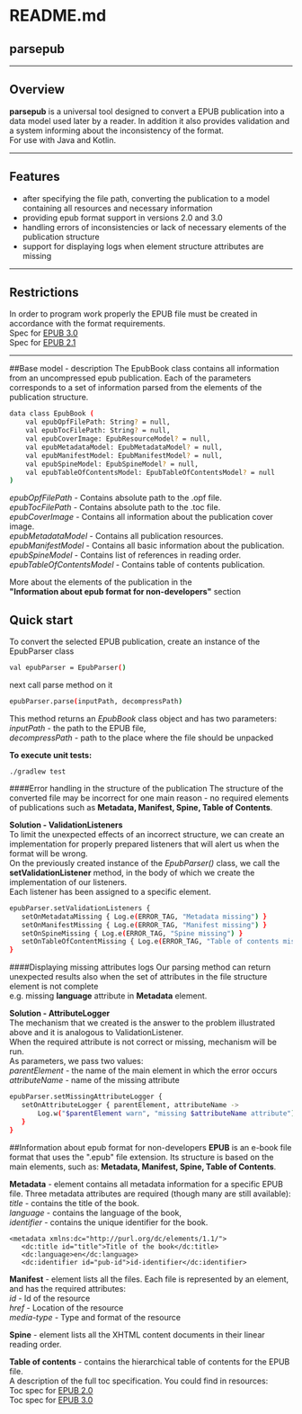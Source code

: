# README.md
## parsepub

---

## **Overview**

**parsepub** is a universal tool designed to convert a EPUB publication into a data model used later by a reader. In addition it also provides validation and a system informing about the inconsistency of the format.  
For use with Java and Kotlin.

---

## **Features**

* after specifying the file path, converting the publication to a model containing all resources and necessary information
* providing epub format support in versions 2.0 and 3.0
* handling errors of inconsistencies or lack of necessary elements of the publication structure
* support for displaying logs when element structure attributes are missing

---

## Restrictions
In order to program work properly the EPUB file must be created in accordance with the format requirements.   
Spec for [EPUB 3.0](http://idpf.org/epub/30)  
Spec for [EPUB 2.1](http://idpf.org/epub/201)

---
##Base model - description
The EpubBook class contains all information from an uncompressed epub publication.
Each of the parameters corresponds to a set of information parsed from the elements of the publication structure.
```bash
data class EpubBook (
    val epubOpfFilePath: String? = null,
    val epubTocFilePath: String? = null,
    val epubCoverImage: EpubResourceModel? = null,
    val epubMetadataModel: EpubMetadataModel? = null,
    val epubManifestModel: EpubManifestModel? = null,
    val epubSpineModel: EpubSpineModel? = null,
    val epubTableOfContentsModel: EpubTableOfContentsModel? = null
)
```
*epubOpfFilePath* - Contains absolute path to the .opf file.  
*epubTocFilePath* - Contains absolute path to the .toc file.  
*epubCoverImage* - Contains all information about the publication cover image.  
*epubMetadataModel* - Contains all publication resources.  
*epubManifestModel* -  Contains all basic information about the publication.  
*epubSpineModel* -  Contains list of references in reading order.  
*epubTableOfContentsModel* - Contains table of contents publication.  

More about the elements of the publication in the  
**"Information about epub format for non-developers"** section

## Quick start
To convert the selected EPUB publication, create an instance of the EpubParser class
```bash
val epubParser = EpubParser()
```
next call parse method on it 
```bash
epubParser.parse(inputPath, decompressPath)
```
This method returns an *EpubBook* class object and has two parameters:  
*inputPath* - the path to the EPUB file,  
*decompressPath* - path to the place where the file should be unpacked

**To execute unit tests:**
```
./gradlew test
```

####Error handling in the structure of the publication
The structure of the converted file may be incorrect for one main reason - no required elements of publications such as **Metadata, Manifest, Spine, Table of Contents**.

**Solution - ValidationListeners**  
To limit the unexpected effects of an incorrect structure, we can create an implementation for properly prepared listeners that will alert us when the format will be wrong.  
On the previously created instance of the *EpubParser()* class, we call the **setValidationListener** method, in the body of which we create the implementation of our listeners.  
Each listener has been assigned to a specific element.
```bash
epubParser.setValidationListeners {
   setOnMetadataMissing { Log.e(ERROR_TAG, "Metadata missing") }
   setOnManifestMissing { Log.e(ERROR_TAG, "Manifest missing") }
   setOnSpineMissing { Log.e(ERROR_TAG, "Spine missing") }
   setOnTableOfContentMissing { Log.e(ERROR_TAG, "Table of contents missing") }
} 
```

####Displaying missing attributes logs
Our parsing method can return unexpected results also when the set of attributes in the file structure element is not complete  
e.g. missing **language** attribute in **Metadata** element.

**Solution - AttributeLogger**  
The mechanism that we created is the answer to the problem illustrated above and it is analogous to ValidationListener.  
When the required attribute is not correct or missing, mechanism will be run.  
As parameters, we pass two values:  
*parentElement* - the name of the main element in which the error occurs  
*attributeName* - name of the missing attribute

```bash
epubParser.setMissingAttributeLogger {
   setOnAttributeLogger { parentElement, attributeName ->
       Log.w("$parentElement warn", "missing $attributeName attribute")
   }
}
```

##Information about epub format for non-developers
**EPUB** is an e-book file format that uses the ".epub" file extension.
Its structure is based on the main elements, such as: **Metadata, Manifest, Spine, Table of Contents**.

**Metadata** - element contains all metadata information for a specific EPUB file. Three metadata attributes are required (though many are still available):  
*title* - contains the title of the book. \
*language* - contains the language of the book, \
*identifier* - contains the unique identifier for the book.

```
<metadata xmlns:dc="http://purl.org/dc/elements/1.1/">
   <dc:title id="title">Title of the book</dc:title>
   <dc:language>en</dc:language>
   <dc:identifier id="pub-id">id-identifier</dc:identifier>
```
**Manifest** - element lists all the files. Each file is represented by an element, and has the required attributes:  
*id* - Id of the resource  
*href* - Location of the resource  
*media-type* - Type and format of the resource

**Spine** - element lists all the XHTML content documents in their linear reading order.  
  
**Table of contents** - contains the hierarchical table of contents for the EPUB file.  
A description of the full toc specification. You could find in resources:  
Toc spec for [EPUB 2.0](http://www.idpf.org/epub/20/spec/OPF_2.0.1_draft.htm#Section2.4.1)  
Toc spec for [EPUB 3.0](https://www.idpf.org/epub/30/spec/epub30-contentdocs.html#sec-xhtml-nav)
